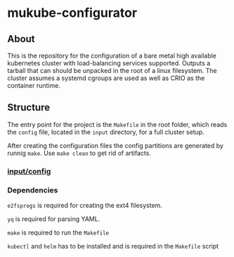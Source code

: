 # mukube-configurator

## About

This is the repository for the configuration of a bare metal high available kubernetes cluster with load-balancing services supported. Outputs a tarball that can should be unpacked in the root of a linux filesystem. The cluster assumes a systemd cgroups are used as well as CRIO as the container runtime.

## Structure
The entry point for the project is the `Makefile` in the root folder, which reads the `config` file, located in the `input` directory, for a full cluster setup.

After creating the configuration files the config partitions are generated by runnig `make`. Use `make clean` to get rid of artifacts.

### [input/config](docs/config.md)

### Dependencies
`e2fsprogs` is required for creating the ext4 filesystem.

`yq` is required for parsing YAML. 

`make` is required to run the `Makefile`

`kubectl` and `helm` has to be installed and is required in the `Makefile` script
